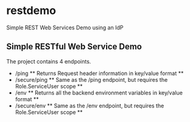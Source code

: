 # restdemo
Simple REST Web Services Demo using an IdP

## Simple RESTful Web Service Demo
The project contains 4 endpoints.
 - /ping ** Returns Request header information in key/value format **
 - /secure/ping ** Same as the /ping endpoint, but requires the Role.ServiceUser scope **
 - /env ** Returns all the backend environment variables in key/value format **
 - /secure/env ** Same as the /env endpoint, but requires the Role.ServiceUser scope **
